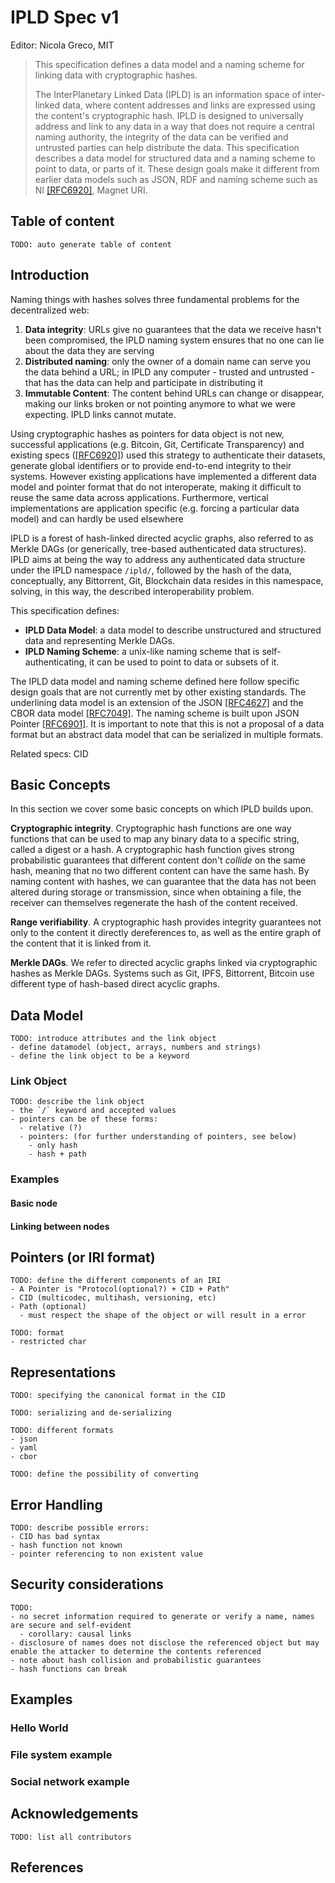 # IPLD Spec v1

Editor: Nicola Greco, MIT

> This specification defines a data model and a naming scheme for linking data with cryptographic hashes.
>
> The InterPlanetary Linked Data (IPLD) is an information space of inter-linked data, where content addresses and links are expressed using the content's cryptographic hash. IPLD is designed to universally address and link to any data in a way that does not require a central naming authority, the integrity of the data can be verified and untrusted parties can help distribute the data. This specification describes a data model for structured data and a naming scheme to point to data, or parts of it. These design goals make it different from earlier data models such as JSON, RDF and naming scheme such as NI [[RFC6920]](https://tools.ietf.org/html/rfc6920), Magnet URI.


## Table of content
```
TODO: auto generate table of content
```

## Introduction
Naming things with hashes solves three fundamental problems for the decentralized web:

1. **Data integrity**: URLs give no guarantees that the data we receive hasn't been compromised, the IPLD naming system ensures that no one can lie about the data they are serving
2. **Distributed naming**: only the owner of a domain name can serve you the data behind a URL; in IPLD any computer - trusted and untrusted - that has the data can help and participate in distributing it
3. **Immutable Content**: The content behind URLs can change or disappear, making our links broken or not pointing anymore to what we were expecting. IPLD links cannot mutate.

Using cryptographic hashes as pointers for data object is not new, successful applications (e.g. Bitcoin, Git, Certificate Transparency) and existing specs ([[RFC6920]](https://tools.ietf.org/html/rfc6920)) used this strategy to authenticate their datasets, generate global identifiers or to provide end-to-end integrity to their systems. However existing applications have implemented a different data model and pointer format that do not interoperate, making it difficult to reuse the same data across applications. Furthermore, vertical implementations are application specific (e.g. forcing a particular data model) and can hardly be used elsewhere

IPLD is a forest of hash-linked directed acyclic graphs, also referred to as Merkle DAGs (or generically, tree-based authenticated data structures).
IPLD aims at being the way to address any authenticated data structure under the IPLD namespace `/ipld/`, followed by the hash of the data, conceptually, any Bittorrent, Git, Blockchain data resides in this namespace, solving, in this way, the described interoperability problem.

This specification defines:
- **IPLD Data Model**: a data model to describe unstructured and structured data and representing Merkle DAGs.
- **IPLD Naming Scheme**: a unix-like naming scheme that is self-authenticating, it can be used to point to data or subsets of it.

The IPLD data model and naming scheme defined here follow specific design goals that are not currently met by other existing standards. The underlining data model is an extension of the JSON [[RFC4627]](https://www.ietf.org/rfc/rfc4627.txt) and the CBOR data model [[RFC7049]](https://tools.ietf.org/html/rfc7049). The naming scheme is built upon JSON Pointer [[RFC6901]](https://tools.ietf.org/html/rfc6901). It is important to note that this is not a proposal of a data format but an abstract data model that can be serialized in multiple formats.

Related specs: CID

<!-- ## Design goals
```
TODO: define the scope of this spec
- simplicity
- transparent pathing
- upgradability
- usable as RDF
``` -->

## Basic Concepts

In this section we cover some basic concepts on which IPLD builds upon.

**Cryptographic integrity**. Cryptographic hash functions are one way functions that can be used to map any binary data to a specific string, called a digest or a hash. A cryptographic hash function gives strong probabilistic guarantees that different content don't *collide* on the same hash, meaning that no two different content can have the same hash. By naming content with hashes, we can guarantee that the data has not been altered during storage or transmission, since when obtaining a file, the receiver can themselves regenerate the hash of the content received.

**Range verifiability**. A cryptographic hash provides integrity guarantees not only to the content it directly dereferences to, as well as the entire graph of the content that it is linked from it.

**Merkle DAGs**. We refer to directed acyclic graphs linked via cryptographic hashes as Merkle DAGs. Systems such as Git, IPFS, Bittorrent, Bitcoin use different type of hash-based direct acyclic graphs.

## Data Model

```
TODO: introduce attributes and the link object
- define datamodel (object, arrays, numbers and strings)
- define the link object to be a keyword
```

### Link Object
```
TODO: describe the link object
- the `/` keyword and accepted values
- pointers can be of these forms:
  - relative (?)
  - pointers: (for further understanding of pointers, see below)
    - only hash 
    - hash + path
```

### Examples
#### Basic node
#### Linking between nodes


## Pointers (or IRI format)

```
TODO: define the different components of an IRI
- A Pointer is "Protocol(optional?) + CID + Path"
- CID (multicodec, multihash, versioning, etc)
- Path (optional)
  - must respect the shape of the object or will result in a error
```

```
TODO: format
- restricted char
```

## Representations
```
TODO: specifying the canonical format in the CID
```

```
TODO: serializing and de-serializing
```

```
TODO: different formats
- json
- yaml
- cbor

TODO: define the possibility of converting
```

## Error Handling
```
TODO: describe possible errors:
- CID has bad syntax
- hash function not known
- pointer referencing to non existent value
```

## Security considerations

```
TODO:
- no secret information required to generate or verify a name, names are secure and self-evident
  - corollary: causal links
- disclosure of names does not disclose the referenced object but may enable the attacker to determine the contents referenced
- note about hash collision and probabilistic guarantees
- hash functions can break
```

## Examples

### Hello World
### File system example
### Social network example

## Acknowledgements

```
TODO: list all contributors
```

## References
